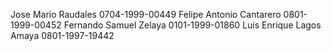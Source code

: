 Jose Mario Raudales      0704-1999-00449 
Felipe Antonio Cantarero 0801-1999-00452
Fernando Samuel Zelaya 0101-1999-01860
Luis Enrique Lagos Amaya 0801-1997-19442